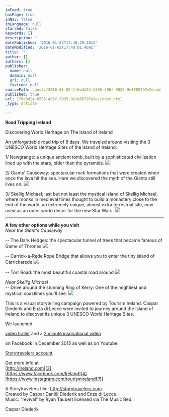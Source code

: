 ```yaml
---
inFeed: true
hasPage: true
inNav: false
inLanguage: null
starred: false
keywords: []
description: ''
datePublished: '2016-01-02T17:48:29.261Z'
dateModified: '2016-01-02T17:48:01.469Z'
title: ''
author: []
authors: []
publisher:
  name: null
  domain: null
  url: null
  favicon: null
sourcePath: _posts/2016-01-02-1f6e3d24-b555-496f-9035-9e1885797e9e.md
published: true
url: 1f6e3d24-b555-496f-9035-9e1885797e9e/index.html
_type: Article

---
```

**Road Tripping Ireland**

Discovering World Heritage on The Island of Ireland

An unforgettable road trip of 8 days. We traveled around visiting the 3 UNESCO World Heritage Sites of the Island of Ireland:

1/ Newgrange: a unique ancient tomb, built by a sophisticated civilization lined up with the stars, older than the pyramids.
![](https://the-grid-user-content.s3-us-west-2.amazonaws.com/346e9278-9abc-4cc6-b624-31eacfcb14e1.jpg)

2/ Giants' Causeway: spectacular rock formations that were created when once the lava hit the sea. Here we discovered the myth of the Giants still lives on.
![](https://the-grid-user-content.s3-us-west-2.amazonaws.com/e4ccb454-5039-4038-9905-be9d95ee262b.jpg)

3/ Skellig Michael; last but not least the mystical island of Skellig Michael, where monks in medieval times thought to build a monastery close to the end of the world, an extremely unique, almost extra terrestrial site, now used as an outer world decor for the new Star Wars.
![](https://the-grid-user-content.s3-us-west-2.amazonaws.com/fec65b1f-ef30-4341-a520-6970cac87475.jpg)

****

**A few other options while you visit**  
_Near the Giant's Causeway_

-- The Dark Hedges: the spectacular tunnel of trees that became famous of Game of Thrones
![](https://the-grid-user-content.s3-us-west-2.amazonaws.com/81c7aec6-08a7-42e5-ad3f-9de133139487.jpg)

-- Carrick-a-Rede Rope Bridge that allows you to enter the tiny island of Carrickarede
![](https://the-grid-user-content.s3-us-west-2.amazonaws.com/c505a165-6d2f-4b7f-a31e-e2d074ccaad8.jpg)

-- Torr Road: the most beautiful coastal road around
![](https://the-grid-user-content.s3-us-west-2.amazonaws.com/a148d4b1-e74a-43d2-8d9b-cd976687657c.jpg)

_Near Skellig Michael_  
-- Drive around the stunning Ring of Kerry: One of the mightiest and mystical coastlines you'll see.
![](https://the-grid-user-content.s3-us-west-2.amazonaws.com/55c19c19-0a8d-4a44-bb1e-f2e85a9b0e32.jpg)

This is a visual storytelling campaign powered by Tourism Ireland. Caspar Diederik and Enza di Lecce were invited to journey around the Island of Ireland to discover its unique 3 UNESCO World Heritage Sites.

We launched

[video trailer][0] and a [2 minute inspirational video][1]

on Facebook in December 2015 as well as on Youtube.

[Storytravelers account][2]

Get more info at  
[http://ireland.com][3]  
[https://www.facebook.com/Ireland][4]  
[https://www.instagram.com/tourismireland][5]

A Storytravelers film: http://storytravelers.com  
Created by Caspar Daniël Diederik and Enza di Lecce.  
Music: "revival" by Ryan Taubert licensed via The Music Bed.

Caspar Diederik

[0]: https://www.facebook.com/StoryTravelers/videos/vb.137889002924185/1019920468054363/?type=2&theater
[1]: https://www.facebook.com/StoryTravelers/videos/vb.137889002924185/1020284571351286/?type=2&theater
[2]: http://instagram.com/storytravelers
[3]: http://ireland.com/
[4]: https://www.facebook.com/Ireland
[5]: https://www.instagram.com/tourismireland